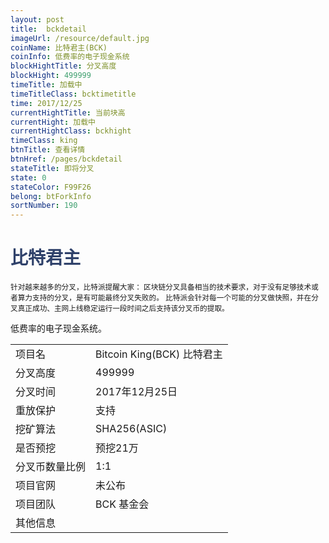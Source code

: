 ```yaml
---
layout: post
title:  bckdetail
imageUrl: /resource/default.jpg
coinName: 比特君主(BCK)
coinInfo: 低费率的电子现金系统
blockHightTitle: 分叉高度
blockHight: 499999
timeTitle: 加载中
timeTitleClass: bcktimetitle
time: 2017/12/25
currentHightTitle: 当前块高
currentHight: 加载中
currentHightClass: bckhight
timeClass: king
btnTitle: 查看详情
btnHref: /pages/bckdetail
stateTitle: 即将分叉
state: 0
stateColor: F99F26
belong: btForkInfo
sortNumber: 190
---
```

<h1 style="color: #2F416A">比特君主</h1>
<small>针对越来越多的分叉，比特派提醒大家：
       区块链分叉具备相当的技术要求，对于没有足够技术或者算力支持的分叉，是有可能最终分叉失败的。
       比特派会针对每一个可能的分叉做快照，并在分叉真正成功、主网上线稳定运行一段时间之后支持该分叉币的提取。
</small>
<p>低费率的电子现金系统。
</p>
<table class="center">
  <tbody>
    <tr>
        <td class="tablehalf">项目名</td>
        <td class="tablehalf">Bitcoin King(BCK) 比特君主</td>
    </tr>
    <tr>
        <td>分叉高度</td>
        <td>499999</td>
    </tr>
    <tr>
        <td>分叉时间</td>
        <td>2017年12月25日</td>
    </tr>
    <tr>
        <td>重放保护</td>
        <td>支持</td>
    </tr>
    <tr>
        <td>挖矿算法</td>
        <td>SHA256(ASIC)</td>
    </tr>
    <tr>
        <td>是否预挖</td>
        <td>预挖21万</td>
    </tr>
    <tr>
        <td>分叉币数量比例</td>
        <td>1:1</td>
    </tr>
    <tr>
        <td>项目官网</td>
        <td>未公布</td>
    </tr>
    <tr>
        <td>项目团队</td>
        <td>BCK 基金会</td>
    </tr>
    <tr>
        <td>其他信息</td>
        <td></td>
    </tr>
  </tbody>
</table>